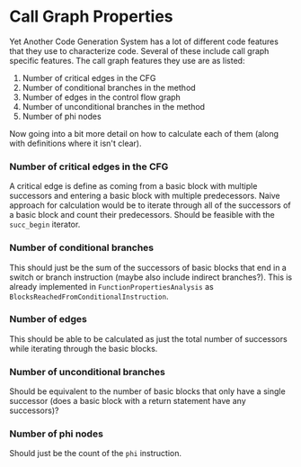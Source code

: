# Call Graph Properties

Yet Another Code Generation System has a lot of different code features that they
use to characterize code. Several of these include call graph specific features.
The call graph features they use are as listed:

1. Number of critical edges in the CFG
2. Number of conditional branches in the method
3. Number of edges in the control flow graph
4. Number of unconditional branches in the method
5. Number of phi nodes

Now going into a bit more detail on how to calculate each of them (along with
definitions where it isn't clear).

### Number of critical edges in the CFG

A critical edge is define as coming from a basic block with multiple successors
and entering a basic block with multiple predecessors. Naive approach for
calculation would be to iterate through all of the successors of a basic block
and count their predecessors. Should be feasible with the `succ_begin` iterator.

### Number of conditional branches

This should just be the sum of the successors of basic blocks that end in a
switch or branch instruction (maybe also include indirect branches?).
This is already implemented in `FunctionPropertiesAnalysis` as
`BlocksReachedFromConditionalInstruction`.

### Number of edges

This should be able to be calculated as just the total number of successors
while iterating through the basic blocks.

### Number of unconditional branches

Should be equivalent to the number of basic blocks that only have a single
successor (does a basic block with a return statement have any successors)?

### Number of phi nodes

Should just be the count of the `phi` instruction.


